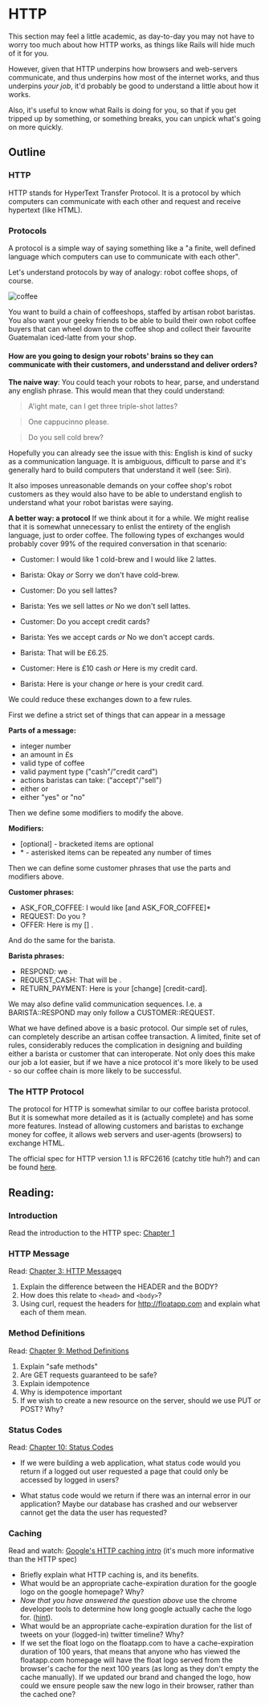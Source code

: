 # HTTP

This section may feel a little academic, as day-to-day you may not have to worry too much about how HTTP works, as things like Rails will hide much of it for you. 

However, given that HTTP underpins how browsers and web-servers communicate, and thus underpins how most of the internet works, and thus underpins _your job_, it'd probably be good to understand a little about how it works.

Also, it's useful to know what Rails is doing for you, so that if you get tripped up by something, or something breaks, you can unpick what's going on more quickly.

## Outline

### HTTP

HTTP stands for HyperText Transfer Protocol. It is a protocol by which computers can communicate with each other and request and receive hypertext (like HTML).

### Protocols

A protocol is a simple way of saying something like a "a finite, well defined language which computers can use to communicate with each other".

Let's understand protocols by way of analogy: robot coffee shops, of course. 

![coffee](http://media0.giphy.com/media/jaq7CPs6tjaIU/200.gif)

You want to build a chain of coffeeshops, staffed by artisan robot baristas. You also want your geeky friends to be able to build their own robot coffee buyers that can wheel down to the coffee shop and collect their favourite Guatemalan iced-latte from your shop.

#### How are you going to design your robots' brains so they can communicate with their customers, and undersstand and deliver orders?

**The naive way**: You could teach your robots to hear, parse, and understand any english phrase. This would mean that they could understand:

> A'ight mate, can I get three triple-shot lattes?

> One cappucinno please.

> Do you sell cold brew?

Hopefully you can already see the issue with this: English is kind of sucky as a communication language. It is ambiguous, difficult to parse and it's generally hard to build computers that understand it well (see: Siri).

It also imposes unreasonable demands on your coffee shop's robot customers as they would also have to be able to understand english to understand what your robot baristas were saying.

**A better way: a protocol** If we think about it for a while. We might realise that it is somewhat unnecessary to enlist the entirety of the english language, just to order coffee. The following types of exchanges would probably cover 99% of the required conversation in that scenario:

* Customer: I would like 1 cold-brew and I would like 2 lattes.
* Barista: Okay _or_ Sorry we don't have cold-brew.

* Customer: Do you sell lattes?
* Barista: Yes we sell lattes _or_ No we don't sell lattes.

* Customer: Do you accept credit cards?
* Barista: Yes we accept cards _or_ No we don't accept cards.

* Barista: That will be £6.25.
* Customer: Here is £10 cash _or_ Here is my credit card.

* Barista: Here is your change _or_ here is your credit card.


We could reduce these exchanges down to a few rules.

First we define a strict set of things that can appear in a message

**Parts of a message:**
* <n> integer number
* <amount> an amount in £s
* <coffee-type> valid type of coffee
* <payment-type> valid payment type ("cash"/"credit card")
* <barista-verb> actions baristas can take: ("accept"/"sell")
* <barista-noun> either <coffee-type> or <payment-type>
* <affirmation> either "yes" or "no"

Then we define some modifiers to modify the above.

**Modifiers:**
* [optional] - bracketed items are optional
* \* - asterisked items can be repeated any number of times

Then we can define some customer phrases that use the parts and modifiers above.

**Customer phrases:**
* ASK\_FOR\_COFFEE: I would like <n> <coffee-type> [and ASK\_FOR\_COFFEE]\*
* REQUEST: Do you <barista-verb> <barista-noun>?
* OFFER: Here is my [<amount>] <payment-type>.

And do the same for the barista.

**Barista phrases:**
* RESPOND: <affirmation> we <barista-verb> <barista-noun>.
* REQUEST\_CASH: That will be <amount>.
* RETURN\_PAYMENT: Here is your [change] [credit-card].

We may also define valid communication sequences. I.e. a BARISTA::RESPOND may only follow a CUSTOMER::REQUEST.

What we have defined above is a basic protocol. Our simple set of rules, can completely describe an artisan coffee transaction. A limited, finite set of rules, considerably reduces the complication in designing and building either a barista or customer that can interoperate. Not only does this make our job a lot easier, but if we have a nice protocol it's more likely to be used - so our coffee chain is more likely to be successful.

### The HTTP Protocol

The protocol for HTTP is somewhat similar to our coffee barista protocol. But it is somewhat more detailed as it is (actually complete) and has some more features. Instead of allowing customers and baristas to exchange money for coffee, it allows web servers and user-agents (browsers) to exchange HTML.

The official spec for HTTP version 1.1 is RFC2616 (catchy title huh?) and can be found [here](http://pretty-rfc.herokuapp.com/RFC2616).

## Reading: 

### Introduction

Read the introduction to the HTTP spec: [Chapter 1](http://pretty-rfc.herokuapp.com/RFC2616#introduction)

### HTTP Message

Read: [Chapter 3: HTTP Message](http://pretty-rfc.herokuapp.com/RFC2616#httpmessage)q

1. Explain the difference between the HEADER and the BODY?
2. How does this relate to `<head>` and `<body>`?
3. Using curl, request the headers for http://floatapp.com and explain what each of them mean.


### Method Definitions

Read: [Chapter 9: Method Definitions](http://pretty-rfc.herokuapp.com/RFC2616#method.definitions)

1. Explain "safe methods"
2. Are GET requests guaranteed to be safe?
3. Explain idempotence
4. Why is idempotence important
5. If we wish to create a new resource on the server, should we use PUT or POST? Why?

### Status Codes

Read: [Chapter 10: Status Codes](http://pretty-rfc.herokuapp.com/RFC2616#status.codes)

* If we were building a web application, what status code would you return if a logged out user requested a page that could only be accessed by logged in users?

* What status code would we return if there was an internal error in our application? Maybe our database has crashed and our webserver cannot get the data the user has requested?


### Caching

Read and watch: [Google's HTTP caching intro](https://developers.google.com/speed/articles/caching) (it's much more informative than the HTTP spec)

* Briefly explain what HTTP caching is, and its benefits.
* What would be an appropriate cache-expiration duration for the google logo on the google homepage? Why?
* _Now that you have answered the question above_ use the chrome developer tools to determine how long google actually cache the logo for. ([hint](http://stackoverflow.com/questions/4423061/view-http-headers-in-google-chrome)).
* What would be an appropriate cache-expiration duration for the list of tweets on your (logged-in) twitter timeline? Why?
* If we set the float logo on the floatapp.com to have a cache-expiration duration of 100 years, that means that anyone who has viewed the floatapp.com homepage will have the float logo served from the browser's cache for the next 100 years (as long as they don't empty the cache manually). If we updated our brand and changed the logo, how could we ensure people saw the new logo in their browser, rather than the cached one?

